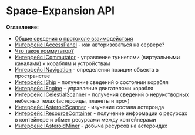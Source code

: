 # Space-Expansion API

**Оглавление:**
* [Общие сведения о протоколе взаимодействия](API.ru/protocol-general.md)
* [Интерфейс IAccessPanel](API.ru/IAccessPanel.md) - как авторизоваться на сервере?
* [Что такое коммутатор?](API.ru/commutator-general.md)
* [Интерфейс ICommutator](API.ru/ICommutator.md) - управление туннелями (виртуальными каналами) к кораблям и устройствам
* [Интерфейс INavigation](API.ru/INavigation.md) - определения позиции объекта в пространстве
* [Интерфейс IShip](API.ru/IShip.md) - получение сведений о состоянии корабля
* [Интерфейс IEngine](API.ru/IEngine.md) - управление двигателями корабля
* [Интерфейс ICelestialScanner](API.ru/ICelestialScanner.md) - получения сведений о нерукотворных небесных телах (астероиды, планеты и проч)
* [Интерфейс IAsteroidScanner](API.ru/IAsteroidScanner.md) - изучение состава астероида
* [Интерфейс IResourceContainer](API.ru/IResourceContainer.md) - получение информации о ресурсах в контейнере и обмен ресурсами между контейнерами
* [Интерфейс IAsteroidMiner](API.ru/IAsteroidMiner.md) - добыча ресурсов на астероидах

